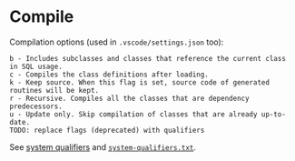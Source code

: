 # Compile

Compilation options (used in `.vscode/settings.json` too):
```
b - Includes subclasses and classes that reference the current class in SQL usage.
c - Compiles the class definitions after loading.
k - Keep source. When this flag is set, source code of generated routines will be kept.
r - Recursive. Compiles all the classes that are dependency predecessors.
u - Update only. Skip compilation of classes that are already up-to-date.
TODO: replace flags (deprecated) with qualifiers
```

See [system qualifiers](https://docs.intersystems.com/irislatest/csp/docbook/Doc.View.cls?KEY=RCOS_vsystem_flags_qualifiers) and [`system-qualifiers.txt`](system-qualifiers.txt).